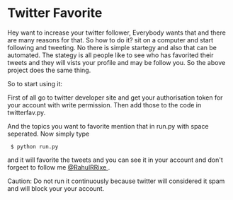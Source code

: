 Twitter Favorite
================


Hey want to increase your twitter follower, Everybody wants that and there are many reasons for that.
So how to do it? sit on a computer and start following and tweeting. No there is simple startegy and also 
that can be automated. The stategy is all people like to see who has favorited their tweets and they will vists your
profile and may be follow you. So the above project does the same thing.

So to start using it:

First of all go to twitter developer site and get your authorisation token for your account with write permission.
Then add those to the code in twitterfav.py.

And the topics you want to favorite mention that in run.py with space seperated. Now simply type <br/>

<code> $ python run.py </code>

and it will favorite the tweets and you can see it in your account and don't forgeet to follow me <a href="https://twitter.com/rahulrrixe"> @RahulRRixe </a>.

Caution: Do not run it continuously because twitter will considered it spam and will block your your account.
